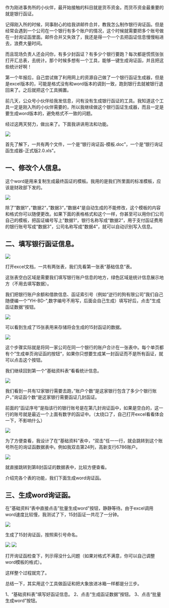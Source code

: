 作为刚进事务所的小伙伴，最开始接触的科目就是货币资金。而货币资金最重要的就是银行函证。

记得刚入所的时候，同事耐心的给我讲邮件合并，教我怎么制作银行询证函。但是经常会遇到一个公司在一个银行有多个账户的情况，这个时候就需要把多个账号做在一封询证函里面。邮件合并又失效了，我还是得一个一个去把函证信息慢慢粘进去，浪费大量时间。

而且现场负责人还会问你，有多少封函证？有多少个银行要跑？每次都是慌慌张张打开汇总表，去统计。那个时候多想有一个工具，能够一键生成询证函，并且把这些统计好啊！

第一个年报后，自己尝试做了利用网上的资源自己做了一个银行函证生成器，但是是excel版本的，可能是格式没有和word版本的调到一致，跑到银行去就被银行退回来了。之后就把这个工具搁置。

前几天，公众号小伙伴给我发信息，问有没有生成银行函证的工具。我知道这个工具一定是刚入所的小伙伴需要的，所以我继续做这个银行函证生成器，而且一定是要生成word版本的，避免格式不一致的问题。

经过这两天努力，做出来了。下面我讲讲用法和功能。

![](https://github.com/nigo81/tools-for-auditor/blob/master/03_银行函证生成器/photo/1.jpg)

首先了解下，一共有两个文件，一个是“银行询证函-模板.doc”，一个是“银行询证函生成器-正式版2.0.xls"。

## 一、修改个人信息。

这个word是用来复制生成最终函证的模板。我用的是我们所里面的标准模板，应该是财政部下发的。

![](https://github.com/nigo81/tools-for-auditor/blob/master/03_银行函证生成器/photo/2.jpg)

除了”数据1“，”数据2“，”数据3“，”数据4“是自动生成的不能修改，这个模板的内容和格式你可以随便更改。如果下面的表格格式和这个一样，你甚至可以用你们公司自己的模板，把函证编号写上”数据1“，银行名称写成“数据2”，用于支付函证费用的银行账号写成“数据3”，公司名称写成“数据4”，就可以自动识别写入信息。

## 二、填写银行函证信息。

![](https://github.com/nigo81/tools-for-auditor/blob/master/03_银行函证生成器/photo/3.jpg)

打开excel文档，一共有两张表，我们先看第一张表“基础信息”表。

这张表空白区域是需要我们填写银行账户信息的地方，绿色区域是统计信息展示地方（不用去填写数据）。

我们把银行账户余额和借款信息、函证索引号（例如“逆行的狗有限公司”我们自己随便编一个“YH-BD-",数字编号不用写，后面会自己生成）填写好后，点击”生成函证数据“按钮。

![](https://github.com/nigo81/tools-for-auditor/blob/master/03_银行函证生成器/photo/4.png)

可以看到生成了15张表用来存储将会生成的15封函证的数据。

![](https://github.com/nigo81/tools-for-auditor/blob/master/03_银行函证生成器/photo/5.jpg)

这个步骤实际就是将同一家公司在同一个银行的账户合计在一张表中。每个单页都有个”生成单页询证函的按钮“，如果你只想要生成某一封函证而不是所有函证，就可以点击这个按钮。

我们继续回到第一个”基础资料表“看看统计信息。

![](https://github.com/nigo81/tools-for-auditor/blob/master/03_银行函证生成器/photo/6.png)

我们看到一共有12家银行需要去跑，”账户个数“是这家银行包含了多少个银行账户，”询证函个数“是这家银行需要函证几封函证。

前面的“函证序号”是指该行的银行账号是在第几封询证函中，如果是空白的，这一行的账号就是最近一个上面有数字的函证中。（太绕口了，自己打开excel看看体会一下，不影响什么）

![](https://github.com/nigo81/tools-for-auditor/blob/master/03_银行函证生成器/photo/7.jpg)

为了方便查看，我设计了在“基础资料”表中，“双击”任一一行，就会跳转到这个账号所在的询证函数据表中。例如我双击第24列，高新支行6786账户。

![](https://github.com/nigo81/tools-for-auditor/blob/master/03_银行函证生成器/photo/8.png)

就直接跳转到第8封函证的数据表中，比较方便查看。

介绍完各个表的功能，我们下面生成word询证函。

## 三、生成word询证函。

在”基础资料“表中直接点击”批量生成word"按钮，静静等待。由于excel调用word速度比较慢，我测试了下，15封函证一共花了一分钟。

![](https://github.com/nigo81/tools-for-auditor/blob/master/03_银行函证生成器/photo/9.jpg)

生成了15封询证函，按照索引号命名。

![](https://github.com/nigo81/tools-for-auditor/blob/master/03_银行函证生成器/photo/10.jpg)
![](https://github.com/nigo81/tools-for-auditor/blob/master/03_银行函证生成器/photo/11.jpg)

打开询证函检查下，列示得没什么问题（如果对格式不满意，你可以自己调整word模板的格式）。

这样整个过程就完了。

总结一下，其实用这个工具做函证和把大象放进冰箱一样都是分三步。

1、“基础资料表”填写好函证信息。
2、点击“生成函证数据”按钮。
3、点击“批量生成word”按钮。